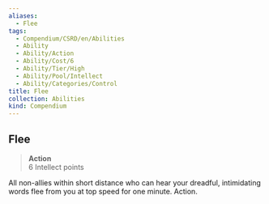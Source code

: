 ```yaml
---
aliases:
  - Flee
tags:
  - Compendium/CSRD/en/Abilities
  - Ability
  - Ability/Action
  - Ability/Cost/6
  - Ability/Tier/High
  - Ability/Pool/Intellect
  - Ability/Categories/Control
title: Flee
collection: Abilities
kind: Compendium
---
```

## Flee  
>**Action**  
>6 Intellect points
  
All non-allies within short distance who can hear your dreadful, intimidating words flee from you at top speed for one minute. Action.